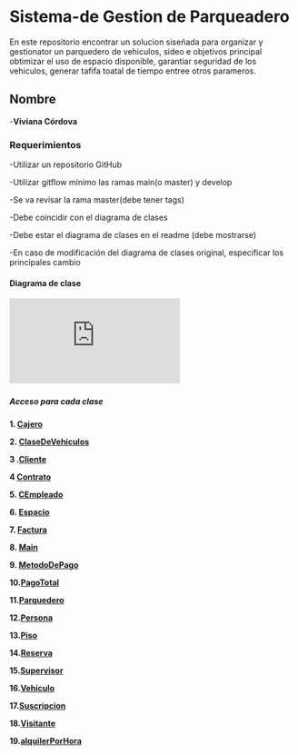 # Sistema-de Gestion de Parqueadero
En este repositorio encontrar  un solucion siseñada para organizar y gestionator un parquedero de vehiculos, sideo e objetivos principal obtimizar el uso de espacio disponible, garantiar seguridad de los vehiculos, generar tafifa toatal de tiempo entree otros parameros.

## Nombre 
-**Viviana Córdova** 

### Requerimientos

-Utilizar un repositorio GitHub

-Utilizar gitflow  mínimo las ramas main(o master) y develop

-Se va revisar la rama master(debe tener tags)

-Debe coincidir con el diagrama de clases

-Debe estar el diagrama de clases en el readme (debe mostrarse)

-En caso de modificación del diagrama de clases original, especificar los
principales cambio

#### Diagrama de clase

![Diagrama de clases UML](https://github.com/vivinaCordova/Sistema-de-Gesti-n-de-Parqueadero-/blob/main/Diagrama_De_Clases_Sistema_De_Parquedero.pdf)

##### Acceso para cada clase
**1. [Cajero](src/Cajero.java)**

**2. [ClaseDeVehiculos](src/ClaseDeVehiculo.java)**

**3 .[Cliente](src/Cliente.java)**

**4  [Contrato](src/Contrato.java)**

**5. [CEmpleado](src/CEmpleado.java)**

**6. [Espacio](src/Espacio.java)**

**7. [Factura](src/Factura.java)**

**8. [Main](src/Main.java)**

**9. [MetodoDePago](src/MetodoDePago.java)**

**10.[PagoTotal](src/PagoTotal.java)**

**11.[Parquedero](src/Parquedero.java)**

**12.[Persona](src/Persona.java)**

**13.[Piso](src/Piso.java)**

**14.[Reserva](src/Reserva.java)**

**15.[Supervisor](src/Supervisor.java)**

**16.[Vehiculo](src/Vehiculo.java)**

**17.[Suscripcion](src/Suscripcion.java)**

**18.[Visitante](src/Visitante.java)**

**19.[alquilerPorHora](src/alquilerPorHora.java)**




